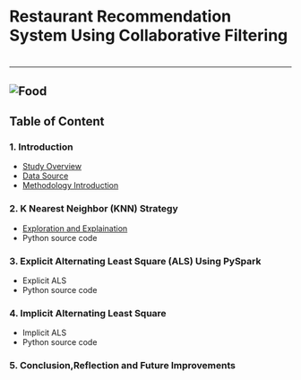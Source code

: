 # Restaurant Recommendation System Using Collaborative Filtering<h1>
------------------------------
![Food](https://github.com/zhanren/Food-app/blob/master/Restaurant%20recommandation/food.jpg)
------------------------------
## Table of Content

### 1. Introduction

  * [Study Overview](Overview.md)
  * [Data Source](DataSource.md)
  * [Methodology Introduction]()
     
### 2. K Nearest Neighbor (KNN) Strategy
  
  * [Exploration and Explaination](https://github.com/zhanren/Data-Science-Practice/blob/master/Restaurant%20recommandation/KNN%20model.ipynb)
  * Python source code

### 3. Explicit Alternating Least Square (ALS) Using PySpark

  * Explicit ALS
  * Python source code

### 4. Implicit Alternating Least Square
  * Implicit ALS
  * Python source code

### 5. Conclusion,Reflection and Future Improvements
     
